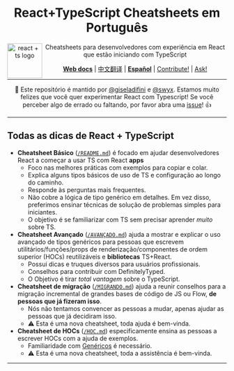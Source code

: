 <div align="center">
<h1>React+TypeScript Cheatsheets em Português</h1>

<a href="https://github.com/typescript-cheatsheets/react-typescript-cheatsheet/issues/81">
  <img
    height="80"
    width="80"
    alt="react + ts logo"
    src="https://user-images.githubusercontent.com/6764957/53868378-2b51fc80-3fb3-11e9-9cee-0277efe8a927.png"
    align="left"
  />
</a>

<p>Cheatsheets para desenvolvedores com experiência em React que estão iniciando com TypeScript</p>

[**Web docs**](https://react-typescript-cheatsheet.netlify.app/docs/basic/setup) |
[中文翻译](https://github.com/fi3ework/blog/tree/master/react-typescript-cheatsheet-cn) |
[**Español**](https://github.com/typescript-cheatsheets/react-typescript-cheatsheet-es) |
[Contribute!](https://github.com/typescript-cheatsheets/react-typescript-cheatsheet/blob/master/CONTRIBUTING.md) |
[Ask!](https://github.com/typescript-cheatsheets/react-typescript-cheatsheet/issues/new/choose)

</div>

---

<div align="center">

:wave:  Este repositório é mantido por [@giseladifini](https://twitter.com/GiselaDifini) e [@swyx](https://twitter.com/swyx). Estamos muito felizes que você quer experimentar React com Typescript! 
Se você perceber algo de errado ou faltando, por favor abra uma [issue](https://github.com/typescript-cheatsheets/react-pt/issues/new)! :+1:

</div>

---

## Todas as dicas de React + TypeScript

- **Cheatsheet Básico** ([`/README.md`](/README.md#basic-cheatsheet-table-of-contents)) é focado em ajudar desenvolvedores React a começar a usar TS com React **apps**
  - Foco nas melhores práticas com exemplos para copiar e colar.
  - Explica alguns tipos básicos de uso de TS e configuração ao longo do caminho.
  - Responde às perguntas mais frequentes.
  - Não cobre a lógica de tipo genérico em detalhes. Em vez disso, preferimos ensinar técnicas de solução de problemas simples para iniciantes.
  - O objetivo é se familiarizar com TS sem precisar aprender _muito_ sobre TS.
- **Cheatsheet Avançado** ([`/AVANÇADO.md`](https://react-typescript-cheatsheet.netlify.app/docs/advanced/intro)) ajuda a mostrar e explicar o uso avançado de tipos genéricos para pessoas que escrevem utilitários/funções/props de renderização/componentes de ordem superior (HOCs) reutilizáveis ​​e **bibliotecas** TS+React.
  - Possui dicas e truques diversos para usuários profissionais.
  - Conselhos para contribuir com DefinitelyTyped.
  - O Objetivo é tirar _total vantagem_ sobre o TypeScript.
- **Cheatsheet de migração** ([`/MIGRANDO.md`](https://react-typescript-cheatsheet.netlify.app/docs/migration/intro)) ajuda a reunir conselhos para a migração incremental de grandes bases de código de JS ou Flow, **de pessoas que já fizeram isso**.
  - Nós não tentamos convencer as pessoas a mudar, apenas ajudar as pessoas que já decidiram isso.
  - ⚠️ Esta é uma nova cheatsheet, toda ajuda é bem-vinda.
- **Cheatsheet de HOCs** ([`/HOC.md`](https://react-typescript-cheatsheet.netlify.app/docs/hoc/intro)) especificamente ensina as pessoas a escrever HOCs com a ajuda de exemplos.
  - Familiaridade com [Genéricos](https://www.typescriptlang.org/docs/handbook/generics.html) é necessário.
  - ⚠️ Esta é uma nova cheatsheet, toda a assistência é bem-vinda.

---

